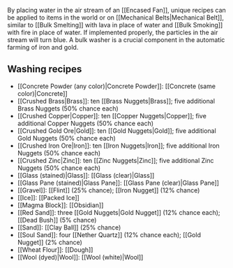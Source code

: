 By placing water in the air stream of an [[Encased Fan]], unique recipes can be applied to items in the world or on [[Mechanical Belts|Mechanical Belt]], similar to [[Bulk Smelting]] with lava in place of water and [[Bulk Smoking]] with fire in place of water. If implemented properly, the particles in the air stream will turn blue. A bulk washer is a crucial component in the automatic farming of iron and gold.

## Washing recipes
* [[Concrete Powder (any color)|Concrete Powder]]: [[Concrete (same color)|Concrete]]
* [[Crushed Brass|Brass]]: ten [[Brass Nuggets|Brass]]; five additional Brass Nuggets (50% chance each)
* [[Crushed Copper|Copper]]: ten [[Copper Nuggets|Copper]]; five additional Copper Nuggets (50% chance each)
* [[Crushed Gold Ore|Gold]]: ten [[Gold Nuggets|Gold]]; five additional Gold Nuggets (50% chance each)
* [[Crushed Iron Ore|Iron]]: ten [[Iron Nuggets|Iron]]; five additional Iron Nuggets (50% chance each)
* [[Crushed Zinc|Zinc]]: ten [[Zinc Nuggets|Zinc]]; five additional Zinc Nuggets (50% chance each)
* [[Glass (stained)|Glass]]: [[Glass (clear)|Glass]]
* [[Glass Pane (stained)|Glass Pane]]: [[Glass Pane (clear)|Glass Pane]]
* [[Gravel]]: [[Flint]] (25% chance); [[Iron Nugget]] (12% chance)
* [[Ice]]: [[Packed Ice]]
* [[Magma Block]]: [[Obsidian]]
* [[Red Sand]]: three [[Gold Nuggets|Gold Nugget]] (12% chance each); [[Dead Bush]] (5% chance)
* [[Sand]]: [[Clay Ball]] (25% chance)
* [[Soul Sand]]: four [[Nether Quartz]] (12% chance each); [[Gold Nugget]] (2% chance)
* [[Wheat Flour]]: [[Dough]]
* [[Wool (dyed)|Wool]]: [[Wool (white)|Wool]]